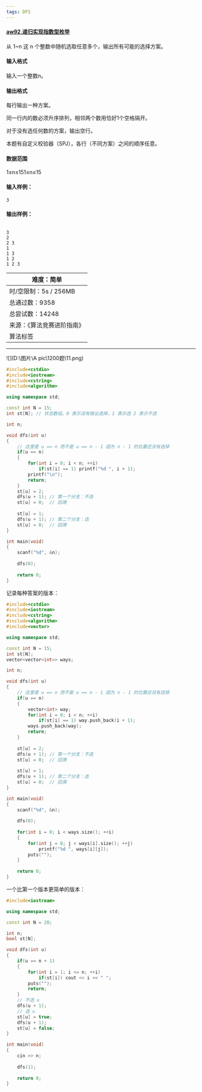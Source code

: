 ```yaml
---
tags: DFS
---
```






#### [aw92.递归实现指数型枚举](https://www.acwing.com/activity/content/problem/content/1545/1/)

从 1~n 这 n 个整数中随机选取任意多个，输出所有可能的选择方案。

#### 输入格式

输入一个整数n。

#### 输出格式

每行输出一种方案。

同一行内的数必须升序排列，相邻两个数用恰好1个空格隔开。

对于没有选任何数的方案，输出空行。

本题有自定义校验器（SPJ），各行（不同方案）之间的顺序任意。

#### 数据范围

1≤n≤151≤n≤15

#### 输入样例：

```
3
```

#### 输出样例：

```

3
2
2 3
1
1 3
1 2
1 2 3
```

| 难度：**简单**             |
| -------------------------- |
| 时/空限制：5s / 256MB      |
| 总通过数：9358             |
| 总尝试数：14248            |
| 来源：《算法竞赛进阶指南》 |
| 算法标签                   |

------

![](D:\图片\A pic\1200题\11.png)

```cpp
#include<cstdio>
#include<iostream>
#include<cstring>
#include<algorithm>

using namespace std;

const int N = 15;
int st[N]; // 状态数组。0 表示没有做出选择，1 表示选 2 表示不选

int n;

void dfs(int u)
{
    // 这里是 u == n 而不是 u == n - 1 因为 n - 1 的位置还没有选择
    if(u == n)
    {
        for(int i = 0; i < n; ++i)
            if(st[i] == 1) printf("%d ", i + 1);
        printf("\n");
        return;
    }
    st[u] = 2;
    dfs(u + 1); // 第一个分支：不选
    st[u] = 0;  // 回溯
    
    st[u] = 1;  
    dfs(u + 1); // 第二个分支：选
    st[u] = 0;  // 回溯
}

int main(void)
{
    scanf("%d", &n);
    
    dfs(0);
    
    return 0;
}
```



记录每种答案的版本：

```cpp
#include<cstdio>
#include<iostream>
#include<cstring>
#include<algorithm>
#include<vector>

using namespace std;

const int N = 15;
int st[N];
vector<vector<int>> ways;

int n;

void dfs(int u)
{
    // 这里是 u == n 而不是 u == n - 1 因为 n - 1 的位置还没有选择
    if(u == n)
    {
        vector<int> way;
        for(int i = 0; i < n; ++i)
            if(st[i] == 1) way.push_back(i + 1);
        ways.push_back(way);
        return;
    }
    
    st[u] = 2;
    dfs(u + 1); // 第一个分支：不选
    st[u] = 0;  // 回溯
    
    st[u] = 1;  
    dfs(u + 1); // 第二个分支：选
    st[u] = 0;  // 回溯
}

int main(void)
{
    scanf("%d", &n);
    
    dfs(0);
    
    for(int i = 0; i < ways.size(); ++i)
    {
        for(int j = 0; j < ways[i].size(); ++j)
            printf("%d ", ways[i][j]);
        puts("");
    }
    
    return 0;
}
```



一个比第一个版本更简单的版本：

```cpp
#include<iostream>

using namespace std;

const int N = 20;

int n;
bool st[N];

void dfs(int u)
{
    if(u == n + 1)
    {
        for(int i = 1; i <= n; ++i)
            if(st[i]) cout << i << " ";
        puts("");
        return;
    }
    // 不选 u 
    dfs(u + 1);
    // 选 u
    st[u] = true;
    dfs(u + 1);
    st[u] = false;
}

int main(void)
{
    cin >> n;
    
    dfs(1);
    
    return 0;
}
```

